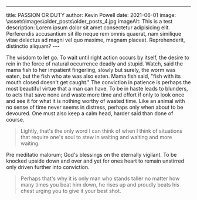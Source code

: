 ---
title: PASSION OR DUTY
author: Kevin Powell
date: 2021-06-01
image: \assets\images\older_posts\older_posts_4.jpg
imageAlt: This is a test
description: Lorem ipsum dolor sit amet consectetur adipisicing elit. Perferendis accusantium sit illo neque rem omnis quaerat, nam similique vitae delectus ad magni vel quo maxime, magnam placeat. Reprehenderit, distinctio aliquam?
--- 

The wisdom to let go.
To wait until right action occurs by itself, the desire to rein in the force of natural occurrence deadly and stupid.
Watch, said the mama fish to her impatient fingerling, slowly but surely, the worm was eaten, but the fish who ate was also eaten.
Mama fish said, "fish with its mouth closed doesn't get caught."
The conviction in patience is perhaps the most beautiful virtue that a man can have. To be in haste leads to blunders, to acts that save none and waste more time and effort if only to look once and see it for what it is nothing worthy of wasted time. Like an animal with no sense of time never seems in distress, perhaps only when about to be devoured. One must also keep a calm head, harder said than done of course.
> Lightly, that's the only word I can think of when I think of situations that require one's soul to stew in waiting and waiting and more waiting.

Pre meditatio malorum; God's blessings on the eternally vigilant. To be knocked upside down and over and yet for ones heart to remain unstirred only driven further into conviction.
> Perhaps that's why it is only man who stands taller no matter how many times you beat him down, he rises up and proudly beats his chest urging you to give it your best shot.

